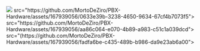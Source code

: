 <!DOCTYPE html>
<html lang="en">
<head>
    <meta charset="UTF-8">
    <meta name="viewport" content="width=device-width, initial-scale=1.0">
<img
src="https://github.com/MortoDeZiro/PBX-Hardware/assets/167939056/46f6e074-3267-4413-a289-fe662a5a0cfc">
src="https://github.com/MortoDeZiro/PBX-Hardware/assets/167939056/0633e39b-3238-4650-9634-67cf4b7073f5">
src="https://github.com/MortoDeZiro/PBX-Hardware/assets/167939056/aa86c064-e070-4b89-a983-c51c1a039dcd">
src="(https://github.com/MortoDeZiro/PBX-Hardware/assets/167939056/fadfa6be-c435-489b-b986-da9e23ab6a00">

</body>
</html>
